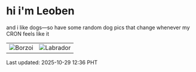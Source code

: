 # hi i'm Leoben

and i like dogs—so have some random dog pics that change whenever my CRON feels like it

|  |  |
|--------|----------|
| ![Borzoi](https://random-dog-vercel.vercel.app/api/random-borzoi?v=1761712572) | ![Labrador](https://random-dog-vercel.vercel.app/api/random-labrador?v=1761712572) |

Last updated: 2025-10-29 12:36 PHT
